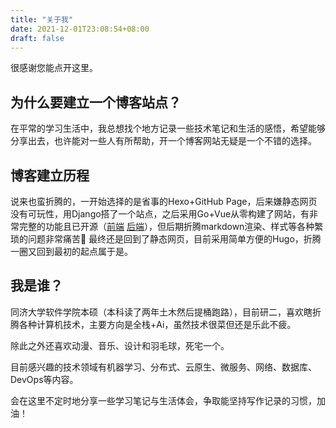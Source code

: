 ```yaml
---
title: "关于我"
date: 2021-12-01T23:08:54+08:00
draft: false
---
```


很感谢您能点开这里。

## 为什么要建立一个博客站点？

在平常的学习生活中，我总想找个地方记录一些技术笔记和生活的感悟，希望能够分享出去，也许能对一些人有所帮助，开一个博客网站无疑是一个不错的选择。

## 博客建立历程

说来也蛮折腾的，一开始选择的是省事的Hexo+GitHub Page，后来嫌静态网页没有可玩性，用Django搭了一个站点，之后采用Go+Vue从零构建了网站，有非常完整的功能且已开源（[前端](https://github.com/enginewang/yichengBlog) [后端](https://github.com/enginewang/BlogBackend)），但后期折腾markdown渲染、样式等各种繁琐的问题非常痛苦:face_with_thermometer: 最终还是回到了静态网页，目前采用简单方便的Hugo，折腾一圈又回到最初的起点属于是。

## 我是谁？

同济大学软件学院本硕（本科读了两年土木然后提桶跑路），目前研二，喜欢瞎折腾各种计算机技术，主要方向是全栈+Ai，虽然技术很菜但还是乐此不疲。

除此之外还喜欢动漫、音乐、设计和羽毛球，死宅一个。

目前感兴趣的技术领域有机器学习、分布式、云原生、微服务、网络、数据库、DevOps等内容。

会在这里不定时地分享一些学习笔记与生活体会，争取能坚持写作记录的习惯，加油！
